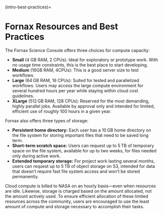(intro-best-practices)=
# Fornax Resources and Best Practices

The Fornax Science Console offers three choices for compute capacity:

-   **Small** (4 GB RAM, 2 CPUs): Ideal for exploratory or prototype work.
    With no usage time constraints, this is the best place to start developing.
-   **Medium** (16GB RAM, 4CPUs): This is a good server size to test workflows.
-   **Large** (64 GB RAM, 16 CPUs): Suited for tested and parallelized workflows.
    Users may access the large compute environment for several hundred hours per year while staying within cloud cost guidelines.
-   **XLarge** (512 GB RAM, 128 CPUs): Reserved for the most demanding, highly parallel jobs.
    Available by approval only and intended for limited, efficient use of roughly 100 hours in a given year.

Fornax also offers three types of storage:

-   **Persistent home directory:** Each user has a 10 GB home directory on the file system for storing important files that need to be saved long term.
-   **Short-term scratch space:** Users can request up to 5 TB of temporary space on the file system, available for up to two weeks, for files needed only during active work.
-   **Extended temporary storage:** For project work lasting several months, users can request up to 5 TB of object storage on S3, intended for data that doesn’t require fast file system access and won’t be stored permanently.

Cloud compute is billed to NASA on an hourly basis—even when resources are idle.
Likewise, storage is charged based on the amount allocated, not the amount actively used.
To ensure efficient allocation of these limited resources across the community, users are encouraged to use the least amount of compute and storage necessary to accomplish their tasks.
